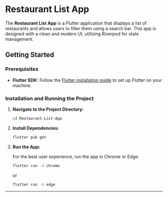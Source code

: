 # Restaurant List App

The **Restaurant List App** is a Flutter application that displays a list of restaurants and allows users to filter them using a search bar. This app is designed with a clean and modern UI, utilizing Riverpod for state management.

## Getting Started

### Prerequisites

- **Flutter SDK:** Follow the [Flutter installation guide](https://flutter.dev/docs/get-started/install) to set up Flutter on your machine.

### Installation and Running the Project

1. **Navigate to the Project Directory:**

    ```bash
    cd Restaurant-List-App
    ```

2. **Install Dependencies:**

    ```bash
    flutter pub get
    ```

3. **Run the App:**

    For the best user experience, run the app in Chrome or Edge:

    ```bash
    flutter run -d chrome
    ```

    or

    ```bash
    flutter run -d edge
    ```
---
